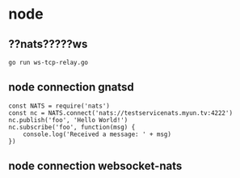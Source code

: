 # node

## ??nats?????ws

```
go run ws-tcp-relay.go
```

## node connection gnatsd
```
const NATS = require('nats')
const nc = NATS.connect('nats://testservicenats.myun.tv:4222')
nc.publish('foo', 'Hello World!')
nc.subscribe('foo', function(msg) {
    console.log('Received a message: ' + msg)
})
```

## node connection websocket-nats